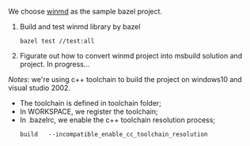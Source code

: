 We choose [winmd](https://github.com/microsoft/winmd) as the sample bazel project.

1. Build and test winmd library by bazel
   ```
   bazel test //test:all
   ```
2. Figurate out how to convert winmd project into msbuild solution and project.
   In progress...
   
*Notes*:
   we're using c++ toolchain to build the project on windows10 and visual studio 2002.
* The toolchain is defined in toolchain folder;
* In WORKSPACE, we register the toolchain;
* In .bazelrc, we enable the c++ toolchain resolution process;
    ```
    build   --incompatible_enable_cc_toolchain_resolution
    ```
